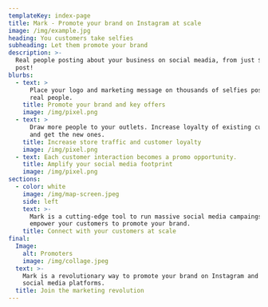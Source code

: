 ```yaml
---
templateKey: index-page
title: Mark - Promote your brand on Instagram at scale
image: /img/example.jpg
heading: You customers take selfies
subheading: Let them promote your brand
description: >-
  Real people posting about your business on social meadia, from just $1 per
  post!
blurbs:
  - text: >
      Place your logo and marketing message on thousands of selfies posted by
      real people.
    title: Promote your brand and key offers
    image: /img/pixel.png
  - text: >
      Draw more people to your outlets. Increase loyalty of existing customers
      and get the new ones.
    title: Increase store traffic and customer loyalty
    image: /img/pixel.png
  - text: Each customer interaction becomes a promo opportunity.
    title: Amplify your social media footprint
    image: /img/pixel.png
sections:
  - color: white
    image: /img/map-screen.jpeg
    side: left
    text: >-
      Mark is a cutting-edge tool to run massive social media campaings and
      empower your customers to promote your brand.
    title: Connect with your customers at scale
final:
  Image:
    alt: Promoters
    image: /img/collage.jpeg
  text: >-
    Mark is a revolutionary way to promote your brand on Instagram and other
    social media platforms.
  title: Join the marketing revolution
---
```


